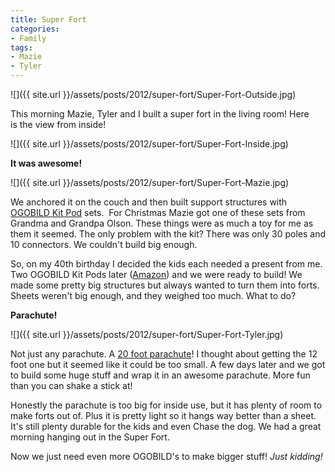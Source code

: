 ```yaml
---
title: Super Fort
categories:
- Family
tags:
- Mazie
- Tyler
---
```


![]({{ site.url }}/assets/posts/2012/super-fort/Super-Fort-Outside.jpg)

This morning Mazie, Tyler and I built a super fort in the living room! Here is the view from inside!

![]({{ site.url }}/assets/posts/2012/super-fort/Super-Fort-Inside.jpg)

**It was awesome!**

![]({{ site.url }}/assets/posts/2012/super-fort/Super-Fort-Mazie.jpg)

We anchored it on the couch and then built support structures with [OGOBILD Kit Pod](https://www.ogosport.com/main/ogostore/ogobild-kit-pod) sets.  For Christmas Mazie got one of these sets from Grandma and Grandpa Olson. These things were as much a toy for me as them it seemed. The only problem with the kit? There was only 30 poles and 10 connectors. We couldn't build big enough.

So, on my 40th birthday I decided the kids each needed a present from me. Two OGOBILD Kit Pods later ([Amazon](http://www.amazon.com/dp/B0048EKSLA/?tag=thingelstad-20)) and we were ready to build! We made some pretty big structures but always wanted to turn them into forts. Sheets weren't big enough, and they weighed too much. What to do?

**Parachute!**

![]({{ site.url }}/assets/posts/2012/super-fort/Super-Fort-Tyler.jpg)

Not just any parachute. A [20 foot parachute](http://www.amazon.com/dp/B000Y0KIIA/?tag=thingelstad-20)! I thought about getting the 12 foot one but it seemed like it could be too small. A few days later and we got to build some huge stuff and wrap it in an awesome parachute. More fun than you can shake a stick at!

Honestly the parachute is too big for inside use, but it has plenty of room to make forts out of. Plus it is pretty light so it hangs way better than a sheet. It's still plenty durable for the kids and even Chase the dog. We had a great morning hanging out in the Super Fort.

Now we just need even more OGOBILD's to make bigger stuff! _Just kidding!_
